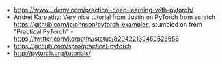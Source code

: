- https://www.udemy.com/practical-deep-learning-with-pytorch/
- Andrej Karpathy: Very nice tutorial from Justin on PyTorch from scratch https://github.com/jcjohnson/pytorch-examples, stumbled on from "Practical PyTorch" - https://twitter.com/karpathy/status/829422139459526656
- https://github.com/spro/practical-pytorch
- http://pytorch.org/tutorials/
